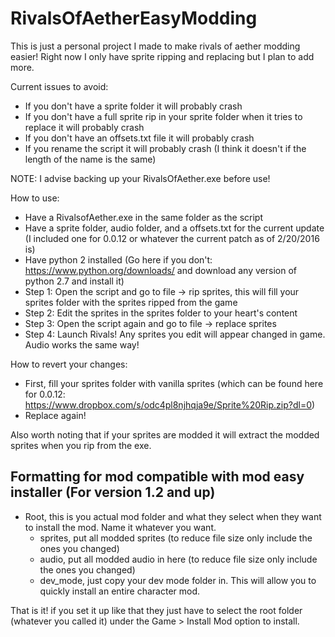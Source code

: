 # RivalsOfAetherEasyModding
This is just a personal project I made to make rivals of aether modding easier! Right now I only have sprite ripping and replacing but I plan to add more.

Current issues to avoid:
- If you don't have a sprite folder it will probably crash
- If you don't have a full sprite rip in your sprite folder when it tries to replace it will probably crash
- If you don't have an offsets.txt file it will probably crash
- If you rename the script it will probably crash (I think it doesn't if the length of the name is the same)

NOTE: I advise backing up your RivalsOfAether.exe before use!

How to use:
- Have a RivalsofAether.exe in the same folder as the script
- Have a sprite folder, audio folder, and a offsets.txt for the current update (I included one for 0.0.12 or whatever the current patch as of 2/20/2016 is)
- Have python 2 installed (Go here if you don't: https://www.python.org/downloads/ and download any version of python 2.7 and install it)
- Step 1: Open the script and go to file -> rip sprites, this will fill your sprites folder with the sprites ripped from the game
- Step 2: Edit the sprites in the sprites folder to your heart's content
- Step 3: Open the script again and go to file -> replace sprites
- Step 4: Launch Rivals! Any sprites you edit will appear changed in game.
Audio works the same way!

How to revert your changes:
- First, fill your sprites folder with vanilla sprites (which can be found here for 0.0.12: https://www.dropbox.com/s/odc4pl8njhqja9e/Sprite%20Rip.zip?dl=0)
- Replace again!

Also worth noting that if your sprites are modded it will extract the modded sprites when you rip from the exe.

## Formatting for mod compatible with mod easy installer (For version 1.2 and up)
- Root, this is you actual mod folder and what they select when they want to install the mod. Name it whatever you want.
    - sprites, put all modded sprites (to reduce file size only include the ones you changed)
    - audio, put all modded audio in here (to reduce file size only include the ones you changed)
    - dev_mode, just copy your dev mode folder in. This will allow you to quickly install an entire character mod.

That is it! if you set it up like that they just have to select the root folder (whatever you called it) under the Game > Install Mod option to install.
